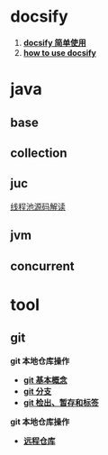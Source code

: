 # **docsify**

1. **[docsify 简单使用](./docs/docsify/docsify%20使用.md)**
2. **[how to use docsify](./docs/docsify/how-to-use-docsify.md)**

# **java**

## base

## collection

## juc

[线程池源码解读](./docs/java/juc/线程池源码解读.md)
## jvm

## concurrent

# **tool**

## **git**

**git 本地仓库操作**

- **[git 基本概念](./docs/tool/git/基本概念.md)**
- **[git 分支](./docs/tool/git/分支.md)**
- **[git 检出、暂存和标签](./docs/tool/git/检出、暂存和标签.md)**

**git 本地仓库操作**

- **[远程仓库](./docs/tool/git/远程仓库.md)**
